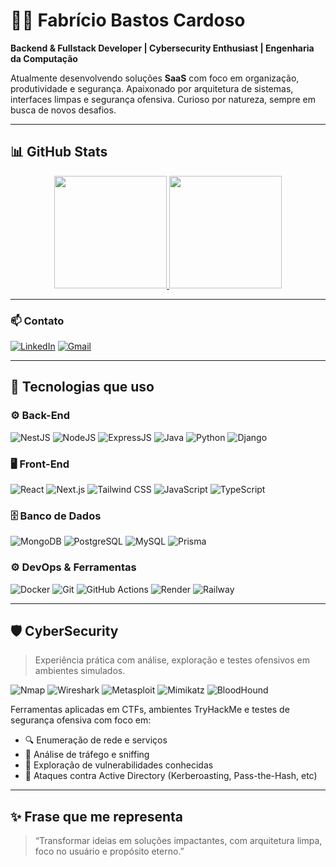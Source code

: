 # 👨‍💻 Fabrício Bastos Cardoso

**Backend & Fullstack Developer | Cybersecurity Enthusiast | Engenharia da Computação**

Atualmente desenvolvendo soluções **SaaS** com foco em organização, produtividade e segurança. Apaixonado por arquitetura de sistemas, interfaces limpas e segurança ofensiva. Curioso por natureza, sempre em busca de novos desafios.

---

## 📊 GitHub Stats

<div align="center">
  <a href="https://github.com/FabCode100">
    <img height="180em" src="https://github-readme-stats.vercel.app/api?username=FabCode100&show_icons=true&theme=dark&hide_border=true" />
    <img height="180em" src="https://github-readme-stats.vercel.app/api/top-langs/?username=FabCode100&layout=compact&theme=dark&hide_border=true"/>
  </a>
</div>

---

### 📫 Contato

[![LinkedIn](https://img.shields.io/badge/LinkedIn-0A66C2?style=for-the-badge&logo=LinkedIn&logoColor=white)](https://www.linkedin.com/in/fabricio-bastos-cardoso-a1837525b/)
[![Gmail](https://img.shields.io/badge/Gmail-EA4335?style=for-the-badge&logo=Gmail&logoColor=white)](mailto:fabriciobc47@gmail.com)

---

## 🚀 Tecnologias que uso

### ⚙️ Back-End

![NestJS](https://img.shields.io/badge/NestJS-E0234E?style=for-the-badge&logo=nestjs&logoColor=white)
![NodeJS](https://img.shields.io/badge/Node.js-339933?style=for-the-badge&logo=node.js&logoColor=white)
![ExpressJS](https://img.shields.io/badge/Express-000000?style=for-the-badge&logo=express&logoColor=white)
![Java](https://img.shields.io/badge/Java-ED8B00?style=for-the-badge&logo=java&logoColor=white)
![Python](https://img.shields.io/badge/Python-3776AB?style=for-the-badge&logo=python&logoColor=white)
![Django](https://img.shields.io/badge/Django-092E20?style=for-the-badge&logo=django&logoColor=white)

### 🖥️ Front-End

![React](https://img.shields.io/badge/React-61DAFB?style=for-the-badge&logo=react&logoColor=black)
![Next.js](https://img.shields.io/badge/Next.js-000000?style=for-the-badge&logo=next.js&logoColor=white)
![Tailwind CSS](https://img.shields.io/badge/Tailwind_CSS-06B6D4?style=for-the-badge&logo=tailwindcss&logoColor=white)
![JavaScript](https://img.shields.io/badge/JavaScript-F7DF1E?style=for-the-badge&logo=javascript&logoColor=black)
![TypeScript](https://img.shields.io/badge/TypeScript-3178C6?style=for-the-badge&logo=typescript&logoColor=white)

### 🗄️ Banco de Dados

![MongoDB](https://img.shields.io/badge/MongoDB-47A248?style=for-the-badge&logo=mongodb&logoColor=white)
![PostgreSQL](https://img.shields.io/badge/PostgreSQL-336791?style=for-the-badge&logo=postgresql&logoColor=white)
![MySQL](https://img.shields.io/badge/MySQL-00758F?style=for-the-badge&logo=mysql&logoColor=white)
![Prisma](https://img.shields.io/badge/Prisma-2D3748?style=for-the-badge&logo=prisma&logoColor=white)

### ⚙️ DevOps & Ferramentas

![Docker](https://img.shields.io/badge/Docker-2496ED?style=for-the-badge&logo=docker&logoColor=white)
![Git](https://img.shields.io/badge/Git-F05032?style=for-the-badge&logo=git&logoColor=white)
![GitHub Actions](https://img.shields.io/badge/GitHub_Actions-2088FF?style=for-the-badge&logo=github-actions&logoColor=white)
![Render](https://img.shields.io/badge/Render-46E3B7?style=for-the-badge&logo=render&logoColor=black)
![Railway](https://img.shields.io/badge/Railway-0B0D0E?style=for-the-badge&logo=railway&logoColor=white)

---

## 🛡️ CyberSecurity

> Experiência prática com análise, exploração e testes ofensivos em ambientes simulados.

![Nmap](https://img.shields.io/badge/Nmap-0045AD?style=for-the-badge&logo=nmap&logoColor=white)
![Wireshark](https://img.shields.io/badge/Wireshark-1679A7?style=for-the-badge&logo=wireshark&logoColor=white)
![Metasploit](https://img.shields.io/badge/Metasploit-000000?style=for-the-badge&logo=metasploit&logoColor=white)
![Mimikatz](https://img.shields.io/badge/Mimikatz-A6192E?style=for-the-badge&logoColor=white)
![BloodHound](https://img.shields.io/badge/BloodHound-FF0000?style=for-the-badge&logo=neo4j&logoColor=white)

Ferramentas aplicadas em CTFs, ambientes TryHackMe e testes de segurança ofensiva com foco em:
- 🔍 Enumeração de rede e serviços
- 🩻 Análise de tráfego e sniffing
- 🧪 Exploração de vulnerabilidades conhecidas
- 🔐 Ataques contra Active Directory (Kerberoasting, Pass-the-Hash, etc)

---

## ✨ Frase que me representa

> “Transformar ideias em soluções impactantes, com arquitetura limpa, foco no usuário e propósito eterno.”
